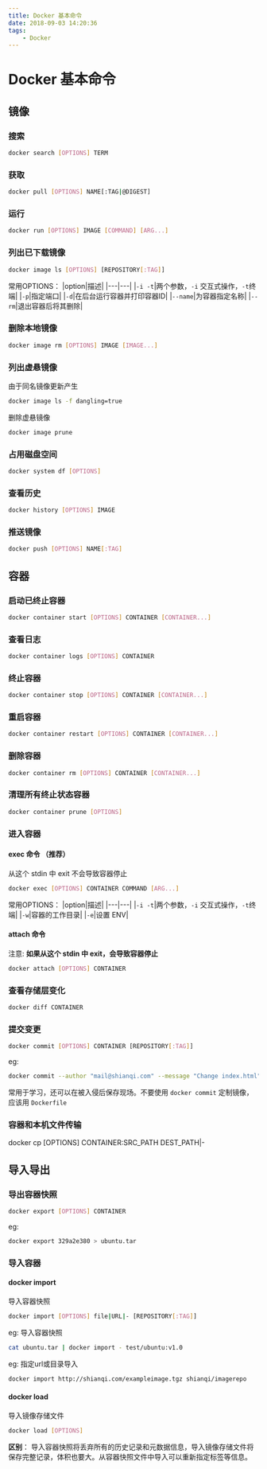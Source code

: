 ```yaml
---
title: Docker 基本命令
date: 2018-09-03 14:20:36
tags:
    - Docker
---
```

# Docker 基本命令

## 镜像

### 搜索

```bash
docker search [OPTIONS] TERM
```

### 获取

```bash
docker pull [OPTIONS] NAME[:TAG|@DIGEST]
```

### 运行

```bash
docker run [OPTIONS] IMAGE [COMMAND] [ARG...]
```

### 列出已下载镜像

```bash
docker image ls [OPTIONS] [REPOSITORY[:TAG]]
```

常用OPTIONS：
|option|描述|
|---|---|
|`-i -t`|两个参数，`-i` 交互式操作，`-t`终端|
|`-p`|指定端口|
|`-d`|在后台运行容器并打印容器ID|
|`--name`|为容器指定名称|
|`--rm`|退出容器后将其删除|

### 删除本地镜像

```bash
docker image rm [OPTIONS] IMAGE [IMAGE...]
```

### 列出虚悬镜像

由于同名镜像更新产生

```bash
docker image ls -f dangling=true
```

删除虚悬镜像

```bash
docker image prune
```

### 占用磁盘空间

```bash
docker system df [OPTIONS]
```

### 查看历史

```bash
docker history [OPTIONS] IMAGE
```

### 推送镜像

```bash
docker push [OPTIONS] NAME[:TAG]
```

## 容器

### 启动已终止容器

```bash
docker container start [OPTIONS] CONTAINER [CONTAINER...]
```

### 查看日志

```bash
docker container logs [OPTIONS] CONTAINER
```

### 终止容器

```bash
docker container stop [OPTIONS] CONTAINER [CONTAINER...]
```

### 重启容器

```bash
docker container restart [OPTIONS] CONTAINER [CONTAINER...]
```

### 删除容器

```bash
docker container rm [OPTIONS] CONTAINER [CONTAINER...]
```

### 清理所有终止状态容器

```bash
docker container prune [OPTIONS]
```

### 进入容器

#### exec 命令 （推荐）

从这个 stdin 中 exit 不会导致容器停止

```bash
docker exec [OPTIONS] CONTAINER COMMAND [ARG...]
```

常用OPTIONS：
|option|描述|
|---|---|
|`-i -t`|两个参数，`-i` 交互式操作，`-t`终端|
|`-w`|容器的工作目录|
|`-e`|设置 ENV|

#### attach 命令

注意: **如果从这个 stdin 中 exit，会导致容器停止**

```bash
docker attach [OPTIONS] CONTAINER
```

### 查看存储层变化

```bash
docker diff CONTAINER
```

### 提交变更

```bash
docker commit [OPTIONS] CONTAINER [REPOSITORY[:TAG]]
```

eg:

```bash
docker commit --author "mail@shianqi.com" --message "Change index.html" webserver nginx:v2
```

常用于学习，还可以在被入侵后保存现场。不要使用 `docker commit` 定制镜像，应该用 `Dockerfile`

### 容器和本机文件传输

docker cp [OPTIONS] CONTAINER:SRC_PATH DEST_PATH|-

## 导入导出

### 导出容器快照

```bash
docker export [OPTIONS] CONTAINER
```

eg:

```bash
docker export 329a2e380 > ubuntu.tar
```

### 导入容器

#### docker import

导入容器快照

```bash
docker import [OPTIONS] file|URL|- [REPOSITORY[:TAG]]
```

eg: 导入容器快照

```bash
cat ubuntu.tar | docker import - test/ubuntu:v1.0
```

eg: 指定url或目录导入

```bash
docker import http://shianqi.com/exampleimage.tgz shianqi/imagerepo
```

#### docker load

导入镜像存储文件

```bash
docker load [OPTIONS]
```

**区别**： 导入容器快照将丢弃所有的历史记录和元数据信息，导入镜像存储文件将保存完整记录，体积也要大。从容器快照文件中导入可以重新指定标签等信息。